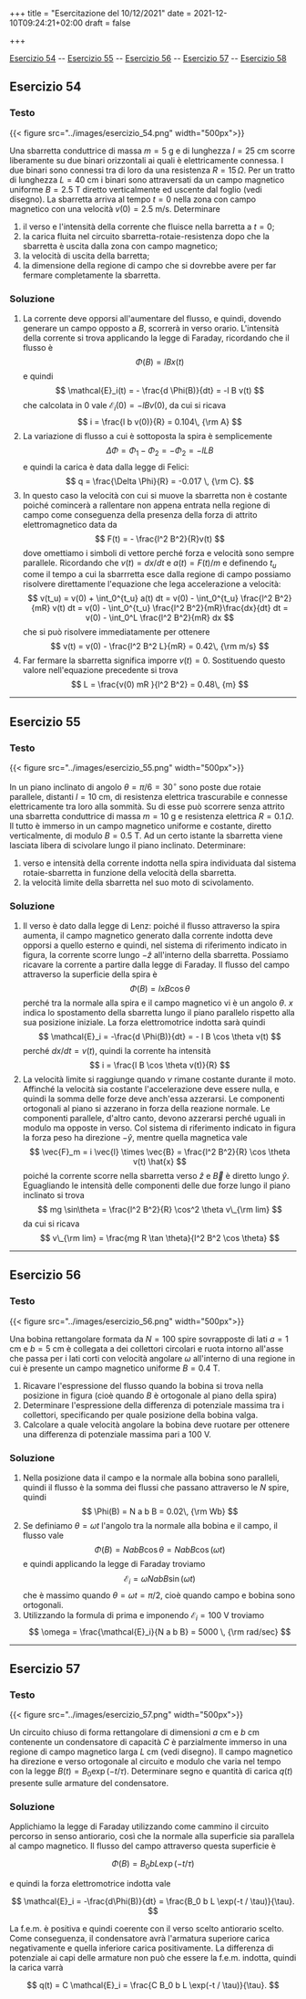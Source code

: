 +++
title = "Esercitazione del 10/12/2021"
date = 2021-12-10T09:24:21+02:00
draft = false

+++

[Esercizio 54](#esercizio-54) -- [Esercizio 55](#esercizio-55) -- [Esercizio 56](#esercizio-56) -- [Esercizio 57](#esercizio-57) -- [Esercizio 58](#esercizio-58)

## Esercizio 54

### Testo

{{< figure src="../images/esercizio_54.png" width="500px">}}

Una sbarretta conduttrice di massa $m=5$ g e di lunghezza $l=25$ cm scorre liberamente su due binari orizzontali ai quali è elettricamente connessa. I due binari sono connessi tra di loro da una resistenza $R=15\, \Omega$. Per un tratto di lunghezza $L=40$ cm i binari sono attraversati da un campo magnetico uniforme $B=2.5$ T diretto verticalmente ed uscente dal foglio (vedi disegno). La sbarretta arriva al tempo $t=0$ nella zona con campo magnetico con una velocità $v(0)=2.5$ m/s. Determinare

1. il verso e l'intensità della corrente che fluisce nella barretta a $t = 0$;
2. la carica fluita nel circuito sbarretta-rotaie-resistenza dopo che la sbarretta è uscita dalla zona con campo magnetico;
3. la velocità di uscita della barretta;
4. la dimensione della regione di campo che si dovrebbe avere per far fermare completamente la sbarretta.

### Soluzione

1. La corrente deve opporsi all'aumentare del flusso, e quindi, dovendo generare un campo opposto a $B$, scorrerà in verso orario. L'intensità della corrente si trova applicando la legge di Faraday, ricordando che il flusso è 
$$
\Phi(B) = lBx(t)
$$
e quindi 
$$
\mathcal{E}_i(t) = - \frac{d \Phi(B)}{dt} = -l B v(t)
$$
che calcolata in 0 vale $\mathcal{E}_i(0) = -l B v(0)$, da cui si ricava
$$
i = \frac{l b v(0)}{R} = 0.104\, {\rm A}
$$
2. La variazione di flusso a cui è sottoposta la spira è semplicemente
$$
\Delta \Phi = \Phi_1 - \Phi_2 = -\Phi_2 = -lLB
$$
e quindi la carica è data dalla legge di Felici:
$$
q = \frac{\Delta \Phi}{R} = -0.017 \, {\rm C}.
$$
3. In questo caso la velocità con cui si muove la sbarretta non è costante poiché comincerà a rallentare non appena entrata nella regione di campo come conseguenza della presenza della forza di attrito elettromagnetico data da
$$
F(t) = - \frac{l^2 B^2}{R}v(t)
$$
dove omettiamo i simboli di vettore perché forza e velocità sono sempre parallele. Ricordando che $v(t) = dx / dt$ e $a(t) = F(t) / m$ e definendo $t_u$ come il tempo a cui la sbarrretta esce dalla regione di campo possiamo risolvere direttamente l'equazione che lega accelerazione a velocità:
$$
v(t_u) = v(0) + \int_0^{t_u} a(t) dt = v(0) - \int_0^{t_u} \frac{l^2 B^2}{mR} v(t) dt = v(0) - \int_0^{t_u} \frac{l^2 B^2}{mR}\frac{dx}{dt} dt = v(0) - \int_0^L \frac{l^2 B^2}{mR} dx
$$
che si può risolvere immediatamente per ottenere
$$
v(t) = v(0) - \frac{l^2 B^2 L}{mR} = 0.42\, {\rm m/s}
$$
4. Far fermare la sbarretta significa imporre $v(t) = 0$. Sostituendo questo valore nell'equazione precedente si trova
$$
L = \frac{v(0) mR }{l^2 B^2} = 0.48\, {m}
$$

---

## Esercizio 55 

### Testo

{{< figure src="../images/esercizio_55.png" width="500px">}}

In un piano inclinato di angolo $\theta=\pi / 6 = 30^\circ$ sono poste due rotaie parallele, distanti $l=10$ cm, di resistenza elettrica trascurabile e connesse elettricamente tra loro alla sommità. Su di esse può scorrere senza attrito una sbarretta conduttrice di massa $m=10$ g e resistenza elettrica $R=0.1\, \Omega$. Il tutto è immerso in un campo magnetico uniforme e costante, diretto verticalmente, di modulo $B=0.5$ T. Ad un certo istante la sbarretta viene lasciata libera di scivolare lungo il piano inclinato. Determinare:

1. verso e intensità della corrente indotta nella spira individuata dal sistema rotaie-sbarretta in funzione della velocità della sbarretta.
2. la velocità limite della sbarretta nel suo moto di scivolamento.

### Soluzione

1. Il verso è dato dalla legge di Lenz: poiché il flusso attraverso la spira aumenta, il campo magnetico generato dalla corrente indotta deve opporsi a quello esterno e quindi, nel sistema di riferimento indicato in figura, la corrente scorre lungo $-\hat{z}$ all'interno della sbarretta. Possiamo ricavare la corrente a partire dalla legge di Faraday. Il flusso del campo attraverso la superficie della spira è
$$
\Phi(B) = l x B \cos \theta
$$
perché tra la normale alla spira e il campo magnetico vi è un angolo $\theta$. $x$ indica lo spostamento della sbarretta lungo il piano parallelo rispetto alla sua posizione iniziale. La forza elettromotrice indotta sarà quindi
$$
\mathcal{E}_i = -\frac{d \Phi(B)}{dt} = - l B \cos \theta v(t)
$$
perché $dx / dt = v(t)$, quindi la corrente ha intensità
$$
i = \frac{l B \cos \theta v(t)}{R}
$$
2. La velocità limite si raggiunge quando $v$ rimane costante durante il moto. Affinché la velocità sia costante l'accelerazione deve essere nulla, e quindi la somma delle forze deve anch'essa azzerarsi. Le componenti ortogonali al piano si azzerano in forza della reazione normale. Le componenti parallele, d'altro canto, devono azzerarsi perché uguali in modulo ma opposte in verso. Col sistema di riferimento indicato in figura la forza peso ha direzione $-\hat{y}$, mentre quella magnetica vale 
$$
\vec{F}_m = i \vec{l} \times \vec{B} = \frac{l^2 B^2}{R} \cos \theta v(t) \hat{x}
$$
poiché la corrente scorre nella sbarretta verso $\hat{z}$ e $\vec{B}$ è diretto lungo $\hat{y}$. Eguagliando le intensità delle componenti delle due forze lungo il piano inclinato si trova
$$
mg \sin\theta = \frac{l^2 B^2}{R} \cos^2 \theta v\_{\rm lim}
$$
da cui si ricava
$$
v\_{\rm lim} = \frac{mg R \tan \theta}{l^2 B^2 \cos \theta}
$$

---

## Esercizio 56

### Testo

{{< figure src="../images/esercizio_56.png" width="500px">}}

Una bobina rettangolare formata da $N = 100$ spire sovrapposte di lati $a = 1$ cm e $b = 5$ cm è collegata a dei collettori circolari e ruota intorno all'asse che passa per i lati corti con velocità angolare $\omega$ all'interno di una regione in cui è presente un campo magnetico uniforme $B = 0.4$ T. 

1. Ricavare l'espressione del flusso quando la bobina si trova nella posizione in figura (cioè quando $B$ è ortogonale al piano della spira) 
2. Determinare l'espressione della differenza di potenziale massima tra i collettori, specificando per quale posizione della bobina valga.
3. Calcolare a quale velocità angolare la bobina deve ruotare per ottenere una differenza di potenziale massima pari a 100 V.

### Soluzione

1. Nella posizione data il campo e la normale alla bobina sono paralleli, quindi il flusso è la somma dei flussi che passano attraverso le $N$ spire, quindi
$$
\Phi(B) = N a b B = 0.02\, {\rm Wb}
$$
2. Se definiamo $\theta = \omega t$ l'angolo tra la normale alla bobina e il campo, il flusso vale
$$
\Phi(B) = N a b B \cos \theta = N a b B \cos (\omega t)
$$
e quindi applicando la legge di Faraday troviamo
$$
\mathcal{E}_i = \omega N a b B \sin(\omega t)
$$
che è massimo quando $\theta = \omega t = \pi / 2$, cioè quando campo e bobina sono ortogonali.
3. Utilizzando la formula di prima e imponendo $\mathcal{E}_i = 100$ V troviamo
$$
\omega = \frac{\mathcal{E}_i}{N a b B} = 5000 \, {\rm rad/sec}
$$

---

## Esercizio 57

### Testo

{{< figure src="../images/esercizio_57.png" width="500px">}}

Un circuito chiuso di forma rettangolare di dimensioni $a$ cm e $b$ cm contenente un condensatore di capacità $C$  è parzialmente immerso in una regione di campo magnetico larga $L$ cm (vedi disegno). Il campo magnetico ha direzione e verso ortogonale al circuito e modulo che varia nel tempo con la legge $B(t) = B_0 \exp(-t / \tau)$.  Determinare segno e quantità di carica $q(t)$ presente sulle armature del condensatore.

### Soluzione

Applichiamo la legge di Faraday utilizzando come cammino il circuito percorso in senso antiorario, così che la normale alla superficie sia parallela al campo magnetico. Il flusso del campo attraverso questa superficie è

$$
\Phi(B) = B_0 b L \exp(-t / \tau)
$$

e quindi la forza elettromotrice indotta vale

$$
\mathcal{E}_i = -\frac{d\Phi(B)}{dt} = \frac{B_0 b L \exp(-t / \tau)}{\tau}.
$$

La f.e.m. è positiva e quindi coerente con il verso scelto antiorario scelto. Come conseguenza, il condensatore avrà l'armatura superiore carica negativamente e quella inferiore carica positivamente. La differenza di potenziale ai capi delle armature non può che essere la f.e.m. indotta, quindi la carica varrà

$$
q(t) = C \mathcal{E}_i = \frac{C B_0 b L \exp(-t / \tau)}{\tau}.
$$
